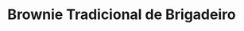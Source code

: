 ---
title: Brownie Tradicional de Brigadeiro
description: 
category: Brownies
subcategory: Tradicional
flavor: Brigadeiro
price: 16
---
